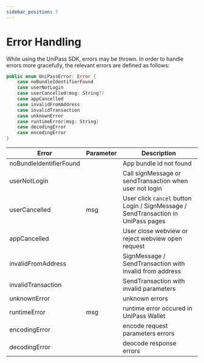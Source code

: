 ```yaml
---
sidebar_position: 7
---
```


# Error Handling

While using the UniPass SDK, errors may be thrown. In order to handle errors more gracefully, the relevant errors are defined as follows:

```swift
public enum UniPassError: Error {
    case noBundleIdentifierFound
    case userNotLogin
    case userCancelled(msg: String?)
    case appCancelled
    case invalidFromAddress
    case invalidTransaction
    case unknownError
    case runtimeError(msg: String)
    case decodingError
    case encodingError
}
```

| Error | Parameter | Description                                                              | 
| ----------- | ----- | ---------------------------------- | 
|noBundleIdentifierFound| | App bundle id not found|
|userNotLogin| |Call signMessage or sendTransaction when user not login |
|userCancelled| msg | User click `cancel` button Login / SignMessage / SendTransaction in UniPass pages |
|appCancelled| | User close webview or reject webview open request |
|invalidFromAddress| | SignMessage / SendTransaction with invalid from address |
|invalidTransaction| | SendTransaction with invalid parameters |
|unknownError| | unknown errors |
|runtimeError| msg | runtime error occured in UniPass Wallet |
|encodingError| | encode request parameters errors |
|decodingError| | deocode response errors |
